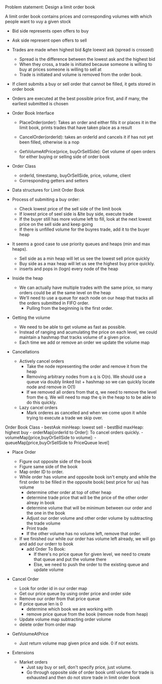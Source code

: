 Problem statement: Design a limit order book

A limit order book contains prices and corresponding volumes with which people want to vuy a given stock

- Bid side represents open offers to buy
- Ask side represent open offers to sell
- Trades are made when highest bid &gte loewst ask (spread is crossed)
    - Spread is the difference between the lowest ask and the highest bid
    - When they cross, a trade is initiated because someone is willing to buy at prices someone is willing to sell at
    - Trade is initiated and volume is removed from the order book.
- If client submits a buy or sell order that cannot be filled, it gets stored in order book
- Orders are executed at the best possible price first, and if many, the earliest submitted is chosen

- Order Book Interface
    - PlaceOrder(order): Takes an order and either fills it or places it in the limit book, prints trades that  have taken place as a result

    - CancelOrder(orderId): takes an orderId and cancels it if has not yet been filled, otherwise is a nop

    - GetVolumeAtPrice(price, buyOrSellSide): Get volume of open orders for either buying or selling side of order book


- Order Class
    - orderId, timestamp, buyOrSellSide, price, volume, client
    - Corresponding getters and setters


- Data structures for Limit Order Book
- Process of submiting a buy order:
    - Check lowest price of the sell side of the limit book
    - If lowest price of seel side is &lte buy side, execute trade
    - If the buyer still has more volume left to fill, look at the next lowest price on the sell side and keep going
    - If there is unfilled volume for the buyres trade, add it to the buyer heap
- It seems a good case to use priority queues and heaps (min and max heaps). 
    - Sell side as a min heap will let us see the lowest sell price quickly
    - Buy side as a max heap will let us see the highest buy price quickly.
    - inserts and pops in (logn) every node of the heap
- Inside the heap
    - We can actually have multiple trades with the same price, so many orders could be at the same level on the heap
    - We'll need to use a queue for each node on our heap that tracks all the orders submitted in FIFO order.
        - Pulling from the beginning is the first order. 

- Getting the volume
    - We need to be able to get volume as fast as possible. 
    - Instead of ranging and acumulating the price on each level, we could maintain a hashmap that tracks volume of a given price. 
    - Each time we add or remove an order we update the volume map

- Cancellations
    - Actively cancel orders
        - Take the node representing the order and remove it from the heap
        - Removing arbitrary nodes from a q is O(n). We should use a queue via doubly linked list + hashmap so we can quickly locate node and remove in O(1)
        - If we removed all orders from that q, we need to remove the level from the q. We will need to map the q in the heap to to be able to do this quickly.
    - Lazy cancel orders
        - Mark orderes as cancelled and when we come upon it while trying to execute a trade we skip over.

Order Book Class
    - bestAsk minHeap: lowest sell
    - bestBid maxHeap: highest buy
    - orderMap[orderId to Order]: To cancel orders quickly.
    - volumeMap[price,buyOrSellSide to volume]: 
    - queueMap[price,buyOrSellSide to PriceQueue level]


- Place Order
    - Figure out opposite side of the book
    - Figure same side of the book
    - Map order ID to order.
    - While order has volume and opposite book isn't empty and while the first order to be filled in the opposite book( best price for us) has volume 
        - determine other order at top of other heap
        - determine trade price that will be the price of the other order alreay in book
        - determine volume that will be minimum between our order and the one in the book
        - Adjust our order volume and other order volume by subtracting the trade volume 
        - Print trade
        - If the other volume has no volume left, remove that order.
    - If we finished our while our order has volume left already, we will go and add our orderr to book
        - add Order To Book: 
            - If there's no price queue for given level, we need to create that queue and put the volume there
            - Else, we need to push the order to the existing queue and update volume

- Cancel Order
    - Look for order id in our order map
    - Get our price queue by using order price and order side
    - Remove our order from that price queue
    - If price queue len is 0
        - determine which book we are working with
        - remove price queue from the book (remove node from heap)
    - Update volume map subtracting order volume
    - delete order from order map


- GetVolumeAtPrice
    - Just return volume map given price and side. 0 if not exists.

- Extensions
    - Market orders
        - Just say buy or sell, don't specify price, just volume.
        - Go through opposite side of order book until volume for trade is exhausted and then do not store trade in limit order book
        